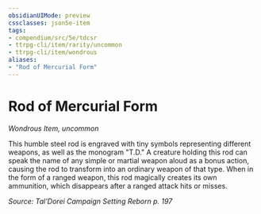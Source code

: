 ```yaml
---
obsidianUIMode: preview
cssclasses: json5e-item
tags:
- compendium/src/5e/tdcsr
- ttrpg-cli/item/rarity/uncommon
- ttrpg-cli/item/wondrous
aliases: 
- "Rod of Mercurial Form"
---
```

# Rod of Mercurial Form
*Wondrous Item, uncommon*  


This humble steel rod is engraved with tiny symbols representing different weapons, as well as the monogram "T.D." A creature holding this rod can speak the name of any simple or martial weapon aloud as a bonus action, causing the rod to transform into an ordinary weapon of that type. When in the form of a ranged weapon, this rod magically creates its own ammunition, which disappears after a ranged attack hits or misses.

*Source: Tal'Dorei Campaign Setting Reborn p. 197*
